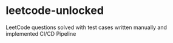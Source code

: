 # leetcode-unlocked
LeetCode questions solved with test cases written manually and implemented CI/CD Pipeline
